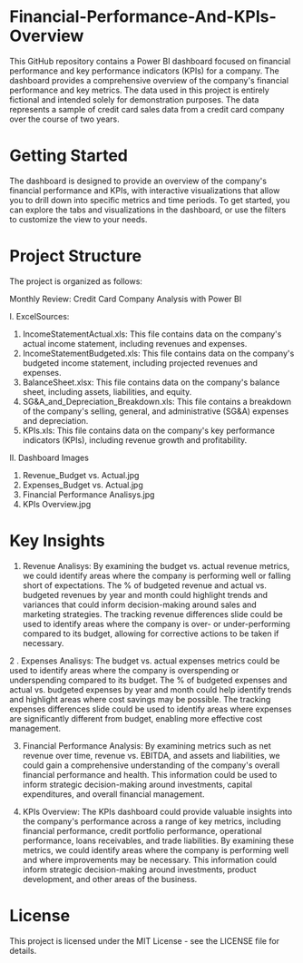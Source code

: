 # Financial-Performance-And-KPIs-Overview

This GitHub repository contains a Power BI dashboard focused on financial performance and key performance indicators (KPIs) for a company. The dashboard provides a comprehensive overview of the company's financial performance and key metrics. The data used in this project is entirely fictional and intended solely for demonstration purposes. The data represents a sample of credit card sales data from a credit card company over the course of two years.

# Getting Started

The dashboard is designed to provide an overview of the company's financial performance and KPIs, with interactive visualizations that allow you to drill down into specific metrics and time periods. To get started, you can explore the tabs and visualizations in the dashboard, or use the filters to customize the view to your needs.

# Project Structure 

The project is organized as follows:

Monthly Review: Credit Card Company Analysis with Power BI


I. ExcelSources:


1. IncomeStatementActual.xls: This file contains data on the company's actual income statement, including revenues and expenses. 
2. IncomeStatementBudgeted.xls: This file contains data on the company's budgeted income statement, including projected revenues and expenses.   
3. BalanceSheet.xlsx: This file contains data on the company's balance sheet, including assets, liabilities, and equity.   
4. SG&A_and_Depreciation_Breakdown.xls: This file contains a breakdown of the company's selling, general, and administrative (SG&A) expenses and depreciation.
5. KPIs.xls: This file contains data on the company's key performance indicators (KPIs), including revenue growth and profitability.
 

II. Dashboard Images

1. Revenue_Budget vs. Actual.jpg
2. Expenses_Budget vs. Actual.jpg
3. Financial Performance Analisys.jpg
4. KPIs Overview.jpg

# Key Insights

1. Revenue Analisys: 
By examining the budget vs. actual revenue metrics, we could identify areas where the company is performing well or falling short of expectations. The % of budgeted revenue and actual vs. budgeted revenues by year and month could highlight trends and variances that could inform decision-making around sales and marketing strategies. The tracking revenue differences slide could be used to identify areas where the company is over- or under-performing compared to its budget, allowing for corrective actions to be taken if necessary.

2 . Expenses Analisys: 
The budget vs. actual expenses metrics could be used to identify areas where the company is overspending or underspending compared to its budget. The % of budgeted expenses and actual vs. budgeted expenses by year and month could help identify trends and highlight areas where cost savings may be possible. The tracking expenses differences slide could be used to identify areas where expenses are significantly different from budget, enabling more effective cost management.

3. Financial Performance Analysis:
By examining metrics such as net revenue over time, revenue vs. EBITDA, and assets and liabilities, we could gain a comprehensive understanding of the company's overall financial performance and health. This information could be used to inform strategic decision-making around investments, capital expenditures, and overall financial management.

4. KPIs Overview: 
The KPIs dashboard could provide valuable insights into the company's performance across a range of key metrics, including financial performance, credit portfolio performance, operational performance, loans receivables, and trade liabilities. By examining these metrics, we could identify areas where the company is performing well and where improvements may be necessary. This information could inform strategic decision-making around investments, product development, and other areas of the business.


# License

This project is licensed under the MIT License - see the LICENSE file for details.
